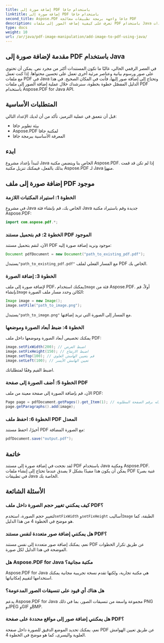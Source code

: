 ```yaml
---
title: إضافة صورة إلى PDF باستخدام جافا
linktitle: إضافة صورة إلى PDF باستخدام جافا
second_title: Aspose.PDF جافا واجهة برمجة تطبيقات معالجة PDF
description: تعرف على كيفية إضافة الصور إلى ملفات PDF باستخدام Java من خلال دليلنا التفصيلي خطوة بخطوة. قم بتحسين مستندات PDF الخاصة بك باستخدام العناصر المرئية دون عناء.
type: docs
weight: 10
url: /ar/java/pdf-image-manipulation/add-image-to-pdf-using-java/
---
```


## مقدمة لإضافة صورة إلى PDF باستخدام Java

في العصر الرقمي الحالي، غالبًا ما تكون المستندات أكثر من مجرد نص. يمكن أن تحتوي على صور ورسوم بيانية وعناصر مرئية أخرى تعمل على تحسين محتواها. إذا كنت تعمل مع ملفات PDF في Java وتحتاج إلى إضافة صور إليها، فأنت في المكان الصحيح. في هذا الدليل المفصّل خطوة بخطوة، سنرشدك خلال عملية إضافة الصور إلى ملفات PDF باستخدام Aspose.PDF for Java API.

## المتطلبات الأساسية

قبل أن نتعمق في عملية الترميز، تأكد من أن لديك الإعداد التالي:

- بيئة تطوير جافا
- Aspose.PDF لمكتبة جافا
- المعرفة الأساسية ببرمجة جافا

## ابدء

لنبدأ بإعداد مشروع Java الخاص بنا ويتضمن مكتبة Aspose.PDF. إذا لم تكن قد قمت بذلك بالفعل، فيمكنك تنزيل مكتبة Aspose.PDF لـ Java من[هنا](https://releases.aspose.com/pdf/java/).

## إضافة صورة إلى ملف PDF موجود

### الخطوة 1: استيراد المكتبات اللازمة

في مشروع Java الخاص بك، قم بإنشاء فئة Java جديدة وقم باستيراد مكتبة Aspose.PDF:

```java
import com.aspose.pdf.*;
```

### الخطوة 2: قم بتحميل مستند PDF الموجود

الآن، لنقم بتحميل مستند PDF موجود ونريد إضافة صورة إليه:

```java
Document pdfDocument = new Document("path_to_existing_pdf.pdf");
```

 يستبدل`"path_to_existing_pdf.pdf"` مع المسار الفعلي لملف PDF الخاص بك.

### الخطوة 3: إضافة الصورة

 لإضافة صورة إلى ملف PDF، يمكنك استخدام`Image` فئة من Aspose.PDF. أولاً، قم بإنشاء`Image` الكائن وحدد مسار ملف الصورة:

```java
Image image = new Image();
image.setFile("path_to_image.png");
```

 يستبدل`"path_to_image.png"` مع المسار إلى الصورة التي تريد إضافتها.

### الخطوة 4: ضبط أبعاد الصورة وموضعها

يمكنك تخصيص أبعاد الصورة وموضعها داخل ملف PDF:

```java
image.setFixWidth(200); // اضبط العرض
image.setFixHeight(150); // اضبط الارتفاع
image.setTop(100); // قم بتعيين الهامش العلوي
image.setLeft(100); // تعيين الهامش الأيسر
```

اضبط القيم وفقًا لمتطلباتك.

### الخطوة 5: أضف الصورة إلى صفحة PDF

الآن، قم بإضافة الصورة إلى صفحة معينة من ملف PDF:

```java
Page page = pdfDocument.getPages().get_Item(1); // استبدله برقم الصفحة المطلوبة
page.getParagraphs().add(image);
```

### الخطوة 6: احفظ ملف PDF المعدل

أخيرًا، احفظ مستند PDF مع الصورة المضافة:

```java
pdfDocument.save("output.pdf");
```

## خاتمة

لقد نجحت في إضافة صورة إلى مستند PDF باستخدام Java ومكتبة Aspose.PDF. يمكن أن يكون هذا مفيدًا بشكل لا يصدق عندما تحتاج إلى إنشاء ملفات PDF غنية بصريًا في تطبيقات Java الخاصة بك.

## الأسئلة الشائعة

### كيف يمكنني تغيير حجم الصورة داخل ملف PDF؟

 لتغيير حجم الصورة، استخدم`setFixWidth` و`setFixHeight` أساليب`Image` الطبقة، كما هو موضح في الخطوة 4 من هذا الدليل.

### هل يمكنني إضافة صور متعددة لنفس مستند PDF؟

نعم، يمكنك إضافة صور متعددة إلى نفس مستند PDF عن طريق تكرار الخطوات الموضحة في هذا الدليل لكل صورة.

### هل Aspose.PDF for Java مكتبة مجانية؟

Aspose.PDF for Java هي مكتبة تجارية، ولكنها تقدم نسخة تجريبية مجانية يمكنك استخدامها لتقييم إمكانياتها.

### هل هناك أي قيود على تنسيقات الصور المدعومة؟

يدعم Aspose.PDF for Java مجموعة واسعة من تنسيقات الصور، بما في ذلك PNG وJPEG وGIF وBMP.

### هل يمكنني إضافة صور إلى مواقع محددة على صفحة PDF؟

نعم، يمكنك تحديد الموضع الدقيق للصورة داخل صفحة PDF عن طريق تعيين الهوامش العلوية واليسرى، كما هو موضح في الخطوة 4.